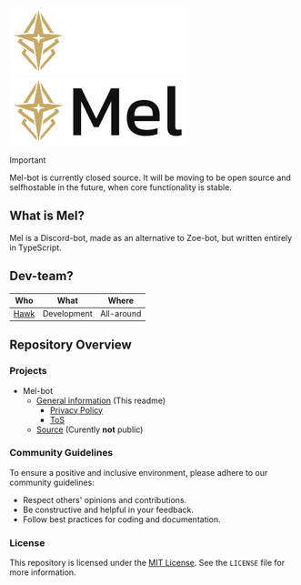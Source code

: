 ![Melbot - Darkmode](Logo.svg#gh-dark-mode-only)
![Melbot - Lightmode](LogoDark.svg#gh-light-mode-only)


> [!IMPORTANT]
> Mel-bot is currently closed source.
> It will be moving to be open source and selfhostable in the future, when core functionality is stable.

## What is Mel?
Mel is a Discord-bot, made as an alternative to Zoe-bot, but written entirely in TypeScript.

## Dev-team?
| Who | What | Where | 
| :--: | :--: | :--: |
| [Hawk](https://github.com/ThaNightHawk) | Development | All-around |

## Repository Overview

### Projects

- Mel-bot
  - [General information](https://github.com/Mel-Discord-bot/.github) (This readme)
    - [Privacy Policy](https://melbot.cc/pp)
    - [ToS](https://melbot.cc/tos)
  - [Source](#) (Curently **not** public)
 
### Community Guidelines

To ensure a positive and inclusive environment, please adhere to our community guidelines:

- Respect others' opinions and contributions.
- Be constructive and helpful in your feedback.
- Follow best practices for coding and documentation.

### License

This repository is licensed under the [MIT License](../LICENSE). See the `LICENSE` file for more information.

